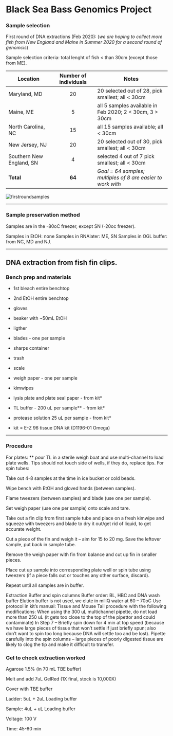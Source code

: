 # Black Sea Bass Genomics Project 

### Sample selection
First round of DNA extractions (Feb 2020):
(*we are hoping to collect more fish from New England and Maine in Summer 2020 for a second round of genomcis*)

Sample selection criteria: total lenght of fish < than 30cm (except those from ME).

| Location | Number of individuals | Notes |
|----------|:-----------------------:|-------|
|Maryland, MD| 20 | 20 selected out of 28, pick smallest; all < 30cm |
|Maine, ME| 5 | all 5 samples available in Feb 2020; 2 < 30cm, 3 > 30cm |
|North Carolina, NC | 15 | all 15 samples available; all < 30cm |
|New Jersey, NJ | 20 | 20 selected out of 30, pick smallest; all < 30cm |
|Southern New England, SN | 4 | selected 4 out of 7 pick smallest; all < 30cm |
| **Total** | **64** | *Goal = 64 samples; multiples of 8 are easier to work with*|

![firstroundsamples](https://github.com/thais-neu/BSBproject.md/blob/master/first-round-selected-samples.png)

----------------------------------------------
### Sample preservation method

Samples are in the -80oC freezer, except SN (-20oc freezer).

Samples in EtOH: none
Samples in RNAlater: ME, SN
Samples in OGL buffer: from NC, MD and NJ.

____________________________________________________
## DNA extraction from fish fin clips.

### Bench prep and materials

* 1st bleach entire benchtop
* 2nd EtOH entire benchtop
* gloves
* beaker with ~50mL EtOH
* ligther
* blades - one per sample
* sharps container
* trash
* scale
* weigh paper - one per sample
* kimwipes
* lysis plate and plate seal paper - from kit*
* TL buffer - 200 uL per sample** - from kit*
* protease solution 25 uL per sample - from kit*

* kit = E-Z 96 tissue DNA kit (D1196-01 Omega)

___________________________________________
### Procedure

For plates:
** pour TL in a sterile weigh boat and use multi-channel to load plate wells. Tips should not touch side of wells, if they do, replace tips.
For spin tubes:

Take out 4-8 samples at the time in ice bucket or cold beads.

Wipe bench with EtOH and gloved hands (between samples).

Flame tweezers (between samples) and blade (use one per sample).

Set weigh paper (use one per sample) onto scale and tare.

Take out a fin clip from first sample tube and place on a fresh kimwipe and squeeze with tweezers and blade to dry it out/get rid of liquid, to get accurate weight.

Cut a piece of the fin and weigh it – aim for 15 to 20 mg. Save the leftover sample, put back in sample tube.

Remove the weigh paper with fin from balance and cut up fin in smaller pieces.

Place cut up sample into corresponding plate well or spin tube using tweezers (if a piece falls out or touches any other surface, discard).

Repeat until all samples are in buffer.


Extraction 
Buffer and spin columns
Buffer order: BL, HBC and DNA wash buffer 
Elution buffer is not used, we elute in miliQ water at 60 – 70oC
Use protocol in kit’s manual: Tissue and Mouse Tail procedure with the following modifications:
When using the 300 uL multichannel pipette, do not load more than 250 uL (it gets too close to the top of the pipettor and could contaminate)
In Step 7 – Briefly spin down for 4 min at top speed (because we have large pieces of tissue that won’t settle if just briefly spun; also don’t want to spin too long because DNA will settle too and be lost).
Pipette carefully into the spin columns – large pieces of poorly digested tissue are likely to clog the tip and make it difficult to transfer.

### Gel to check extraction worked

Agarose 1.5% (in 70 mL TBE buffer)

Melt and add 7uL GelRed (1X final, stock is 10,000X)

Cover with TBE buffer 

Ladder: 5uL + 2uL Loading buffer

Sample: 4uL + uL Loading buffer

Voltage: 100 V

Time: 45-60 min
